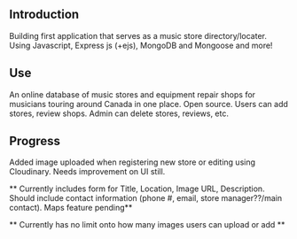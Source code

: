 ## Introduction 
Building first application that serves as a music store directory/locater. Using Javascript, Express js (+ejs), MongoDB and Mongoose and more! 

## Use
An online database of music stores and equipment repair shops for musicians touring around Canada in one place. Open source. Users can add stores, review shops. Admin can delete stores, reviews, etc. 

## Progress 
Added image uploaded when registering new store or editing using Cloudinary. Needs improvement on UI still.

** Currently includes form for Title, Location, Image URL, Description. Should include contact information (phone #, email, store manager??/main contact). Maps feature pending**

** Currently has no limit onto how many images users can upload or add ** 